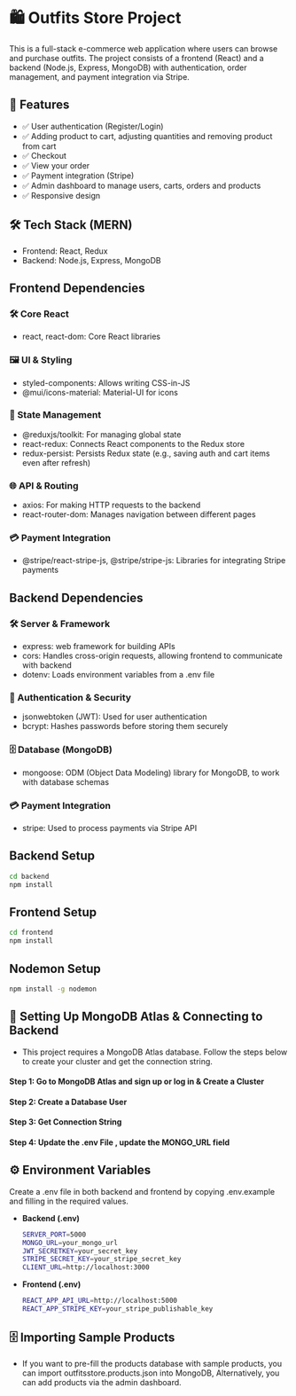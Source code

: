 # 🛍️ Outfits Store Project

This is a full-stack e-commerce web application where users can browse and purchase outfits. The project consists of a frontend (React) and a backend (Node.js, Express, MongoDB) with authentication, order management, and payment integration via Stripe.

## 🚀 Features
- ✅ User authentication (Register/Login)
- ✅ Adding product to cart, adjusting quantities and removing product from cart
- ✅ Checkout
- ✅ View your order
- ✅ Payment integration (Stripe)
- ✅ Admin dashboard to manage users, carts, orders and products
- ✅ Responsive design

## 🛠️ Tech Stack (MERN)
- Frontend: React, Redux
- Backend: Node.js, Express, MongoDB

## Frontend Dependencies
### 🛠 Core React
- react, react-dom: Core React libraries
### 🖼 UI & Styling
- styled-components: Allows writing CSS-in-JS
- @mui/icons-material: Material-UI for icons
### 🔀 State Management
- @reduxjs/toolkit: For managing global state
- react-redux: Connects React components to the Redux store
- redux-persist: Persists Redux state (e.g., saving auth and cart items even after refresh)
### 🌐 API & Routing
- axios: For making HTTP requests to the backend
- react-router-dom: Manages navigation between different pages
### 💳 Payment Integration
- @stripe/react-stripe-js, @stripe/stripe-js: Libraries for integrating Stripe payments
## Backend Dependencies
### 🛠 Server & Framework
- express: web framework for building APIs
- cors: Handles cross-origin requests, allowing frontend to communicate with backend
- dotenv: Loads environment variables from a .env file
### 🔐 Authentication & Security
- jsonwebtoken (JWT): Used for user authentication
- bcrypt: Hashes passwords before storing them securely
### 🗄 Database (MongoDB)
- mongoose: ODM (Object Data Modeling) library for MongoDB, to work with database schemas
### 💳 Payment Integration
- stripe: Used to process payments via Stripe API

## Backend Setup
  ```bash
  cd backend
  npm install
  ```
## Frontend Setup
  ```bash
  cd frontend
  npm install
  ```
## Nodemon Setup
  ```bash
  npm install -g nodemon
  ```

## 🔧 Setting Up MongoDB Atlas & Connecting to Backend
  - This project requires a MongoDB Atlas database. Follow the steps below to create your cluster and get the connection string.
  #### Step 1: Go to MongoDB Atlas and sign up or log in & Create a Cluster
  #### Step 2: Create a Database User
  #### Step 3: Get Connection String
  #### Step 4: Update the .env File , update the MONGO_URL field

## ⚙️ Environment Variables
Create a .env file in both backend and frontend by copying .env.example and filling in the required values.
- **Backend (.env)**
  ```bash
  SERVER_PORT=5000
  MONGO_URL=your_mongo_url
  JWT_SECRETKEY=your_secret_key
  STRIPE_SECRET_KEY=your_stripe_secret_key
  CLIENT_URL=http://localhost:3000
  ```
- **Frontend (.env)**
  ```bash
  REACT_APP_API_URL=http://localhost:5000
  REACT_APP_STRIPE_KEY=your_stripe_publishable_key
  ```

## 🗄️ Importing Sample Products
- If you want to pre-fill the products database with sample products, you can import outfitsstore.products.json into MongoDB, Alternatively, you can add products via the admin dashboard.
